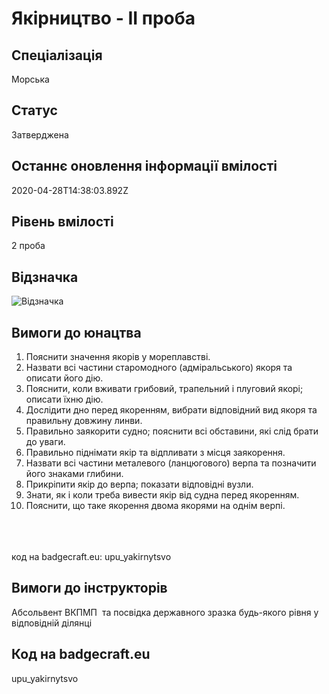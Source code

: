 # Якірництво - ІІ проба

## Спеціалізація

Морська

## Статус

Затверджена

## Останнє оновлення інформації вмілості

2020-04-28T14:38:03.892Z

## Рівень вмілості

2 проба

## Відзначка

![Відзначка](../images/Yakirnytstvo_II/__________.jpg)

## Вимоги до юнацтва

<ol><li>Пояснити значення якорів у мореплавстві.</li><li>Назвати всі частини старомодного (адміральського) якоря та описати його дію.</li><li>Пояснити, коли вживати грибовий, трапельний і плуговий якорі; описати їхню дію.</li><li>Дослідити дно перед якоренням, вибрати відповідний вид якоря та правильну довжину линви.</li><li>Правильно заякорити судно; пояснити всі обставини, які слід брати до уваги.</li><li>Правильно піднімати якір та відпливати з місця заякорення.</li><li>Назвати всі частини металевого (ланцюгового) верпа та позначити його знаками глибини.</li><li>Прикріпити якір до верпа; показати відповідні вузли.</li><li>Знати, як і коли треба вивести якір від судна перед якоренням.</li><li>Пояснити, що таке якорення двома якорями на однім верпі.</li></ol><br><span><br><br></span>код на badgecraft.eu: upu_yakirnytsvo<br>

## Вимоги до інструкторів

Абсольвент ВКПМП &nbsp;та посвідка державного зразка будь-якого рівня у відповідній ділянці

## Код на badgecraft.eu

upu_yakirnytsvo